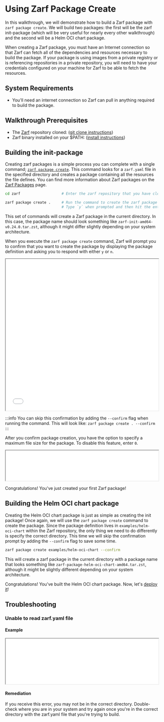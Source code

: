 # Using Zarf Package Create

In this walkthrough, we will demonstrate how to build a Zarf package with `zarf package create`. We will build two packages: the first will be the zarf init-package (which will be very useful for nearly every other walkthrough) and the second will be a Helm OCI chart package.

When creating a Zarf package, you must have an Internet connection so that Zarf can fetch all of the dependencies and resources necessary to build the package. If your package is using images from a private registry or is referencing repositories in a private repository, you will need to have your credentials configured on your machine for Zarf to be able to fetch the resources.

## System Requirements

- You'll need an internet connection so Zarf can pull in anything required to build the package.

## Walkthrough Prerequisites

- The [Zarf](https://github.com/defenseunicorns/zarf) repository cloned: ([git clone instructions](https://docs.github.com/en/repositories/creating-and-managing-repositories/cloning-a-repository))
-  Zarf binary installed on your $PATH: ([install instructions](../3-getting-started.md#installing-zarf))

## Building the init-package

Creating zarf packages is a simple process you can complete with a single command; [`zarf package create`](../4-user-guide/1-the-zarf-cli/100-cli-commands/zarf_package_create.md). This command looks for a `zarf.yaml` file in the specified directory and creates a package containing all the resources the file defines. You can find more information about Zarf packages on the [Zarf Packages](../4-user-guide/2-zarf-packages/1-zarf-packages.md) page.

```bash
cd zarf                   # Enter the zarf repository that you have cloned down

zarf package create .     # Run the command to create the zarf package
                          # Type `y` when prompted and then hit the enter key
```

This set of commands will create a Zarf package in the current directory. In this case, the package name should look something like `zarf-init-amd64-v0.24.0.tar.zst`, although it might differ slightly depending on your system architecture.

When you execute the `zarf package create` command, Zarf will prompt you to confirm that you want to create the package by displaying the package definition and asking you to respond with either `y` or `n`.

<iframe src="/docs/walkthroughs/zarf_package_create.html" height="500px" width="100%"></iframe>

:::info
You can skip this confirmation by adding the `--confirm` flag when running the command. This will look like: `zarf package create . --confirm`
:::

After you confirm package creation, you have the option to specify a maximum file size for the package. To disable this feature, enter `0`.

<iframe src="/docs/walkthroughs/zarf_package_create_size.html" height="100px" width="100%"></iframe>

Congratulations! You've just created your first Zarf package!

## Building the Helm OCI chart package

Creating the Helm OCI chart package is just as simple as creating the init package! Once again, we will use the `zarf package create` command to create the package. Since the package definition lives in `examples/helm-oci-chart` within the Zarf repository, the only thing we need to do differently is specify the correct directory. This time we will skip the confirmation prompt by adding the `--confirm` flag to save some time.

```bash
zarf package create examples/helm-oci-chart --confirm
```

This will create a zarf package in the current directory with a package name that looks something like `zarf-package-helm-oci-chart-amd64.tar.zst`, although it might be slightly different depending on your system architecture.

Congratulations! You've built the Helm OCI chart package. Now, let's [deploy it](./2-deploying-doom.md)!

## Troubleshooting

### Unable to read zarf.yaml file

#### Example

<iframe src="/docs/walkthroughs/zarf_package_create_error.html" width="100%" ></iframe>

#### Remediation

If you receive this error, you may not be in the correct directory. Double-check where you are in your system and try again once you're in the correct directory with the zarf.yaml file that you're trying to build.

